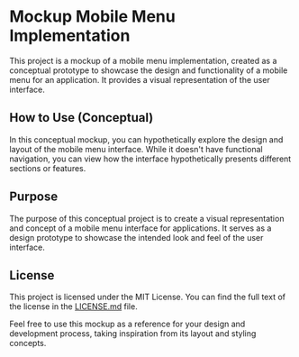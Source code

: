 # Mockup Mobile Menu Implementation

This project is a mockup of a mobile menu implementation, created as a conceptual prototype to showcase the design and functionality of a mobile menu for an application. It provides a visual representation of the user interface.

## How to Use (Conceptual)

In this conceptual mockup, you can hypothetically explore the design and layout of the mobile menu interface. While it doesn't have functional navigation, you can view how the interface hypothetically presents different sections or features.

## Purpose

The purpose of this conceptual project is to create a visual representation and concept of a mobile menu interface for applications. It serves as a design prototype to showcase the intended look and feel of the user interface.

## License

This project is licensed under the MIT License. You can find the full text of the license in the [LICENSE.md](LICENSE) file.

Feel free to use this mockup as a reference for your design and development process, taking inspiration from its layout and styling concepts.
